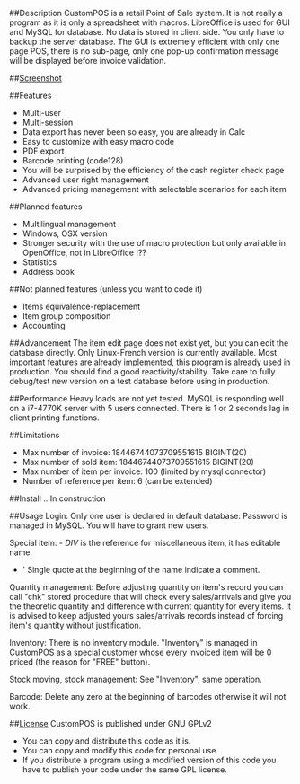 ##Description
CustomPOS is a retail Point of Sale system.
It is not really a program as it is only a spreadsheet with macros.
LibreOffice is used for GUI and MySQL for database. No data is stored in client side. You only have to backup the server database.
The GUI is extremely efficient with only one page POS, there is no sub-page, only one pop-up confirmation message will be displayed before invoice validation.



##[Screenshot](https://github.com/Nick689/CustomPOS/wiki/Screenshot)




##Features
* Multi-user
* Multi-session
* Data export has never been so easy, you are already in Calc
* Easy to customize with easy macro code
* PDF export
* Barcode printing (code128)
* You will be surprised by the efficiency of the cash register check page
* Advanced user right management
* Advanced pricing management with selectable scenarios for each item



##Planned features
* Multilingual management
* Windows, OSX version
* Stronger security with the use of macro protection but only available in OpenOffice, not in LibreOffice !??
* Statistics
* Address book



##Not planned features (unless you want to code it)
* Items equivalence-replacement
* Item group composition
* Accounting



##Advancement
The item edit page does not exist yet, but you can edit the database directly.
Only Linux-French version is currently available.
Most important features are already implemented, this program is already used in production.
You should find a good reactivity/stability.
Take care to fully debug/test new version on a test database before using in production.



##Performance
Heavy loads are not yet tested. MySQL is responding well on a i7-4770K server with 5 users connected.
There is 1 or 2 seconds lag in client printing functions.



##Limitations
* Max number of invoice: 18446744073709551615 BIGINT(20)
* Max number of sold item: 18446744073709551615 BIGINT(20)
* Max number of item per invoice: 100 (limited by mysql connector)
* Number of reference per item: 6 (can be extended)



##Install
...In construction




##Usage
Login:  Only one user is declared in default database: <root>    Password is managed in MySQL.   You will have to grant new users.

Special item: -  *DIV* is the reference for miscellaneous item, it has editable name.
-  '  Single quote at the beginning of the name indicate a comment.

Quantity management:  Before adjusting quantity on item's record you can call "chk" stored procedure that will check every sales/arrivals and give you the theoretic quantity and difference with current quantity for every items. It is advised to keep adjusted yours sales/arrivals records instead of forcing item's quantity without justification.

Inventory:  There is no inventory module. "Inventory" is managed in CustomPOS as a special customer whose every invoiced item will be 0 priced (the reason for "FREE" button).

Stock moving, stock management:  See "Inventory", same operation.



Barcode:  Delete any zero at the beginning of barcodes otherwise it will not work.

##[License](License.md)
CustomPOS is published under GNU GPLv2
* You can copy and distribute this code as it is.
* You can copy and modify this code for personal use.
* If you distribute a program using a modified version of this code you have to publish your code under the same GPL license.


